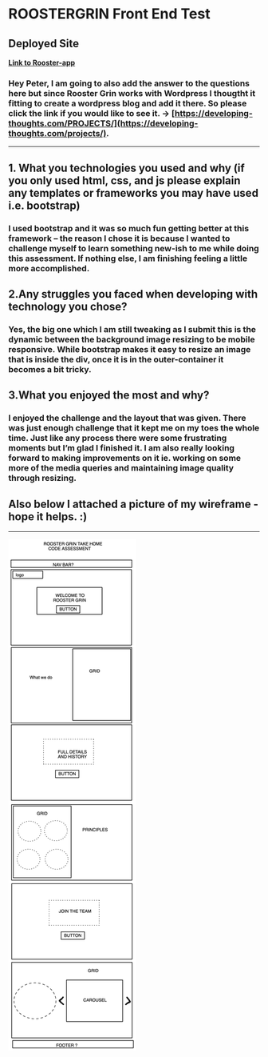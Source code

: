 # ROOSTERGRIN Front End Test

## Deployed Site
**[Link to Rooster-app](https://rooster-app.vercel.app/)**

### Hey Peter, I am going to also add the answer to the questions here but since Rooster Grin works with Wordpress I thougtht it fitting to create a wordpress blog and add it there. So please click the link if you would like to see it. -> [https://developing-thoughts.com/PROJECTS/](https://developing-thoughts.com/projects/).
---
## **1. What you technologies you used and why (if you only used html, css, and js please explain any templates or frameworks you may have used i.e. bootstrap)**
### I used bootstrap and it was so much fun getting better at this framework – the reason I chose it is because I wanted to challenge myself to learn something new-ish to me while doing this assessment. If nothing else, I am finishing feeling a little more accomplished.


## **2.Any struggles you faced when developing with technology you chose?**
### Yes, the big one which I am still tweaking as I submit this is the dynamic between the background image resizing to be mobile responsive. While bootstrap makes it easy to resize an image that is inside the div, once it is in the outer-container it becomes a bit tricky.


## **3.What you enjoyed the most and why?**
### I enjoyed the challenge and the layout that was given. There was just enough challenge that it kept me on my toes the whole time. Just like any process there were some frustrating moments but I’m glad I finished it. I am also really looking forward to making improvements on it ie. working on some more of the media queries and maintaining image quality through resizing.


## **Also below I attached a picture of my wireframe - hope it helps. :)**



---

![wireframe](assets/wireframe-rooster.png)